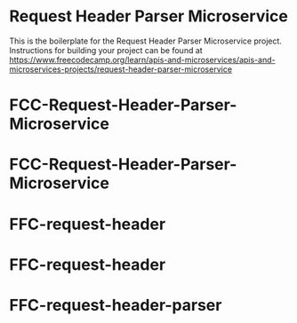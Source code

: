 # Request Header Parser Microservice

This is the boilerplate for the Request Header Parser Microservice project. Instructions for building your project can be found at https://www.freecodecamp.org/learn/apis-and-microservices/apis-and-microservices-projects/request-header-parser-microservice
# FCC-Request-Header-Parser-Microservice
# FCC-Request-Header-Parser-Microservice
# FFC-request-header
# FFC-request-header
# FFC-request-header-parser
